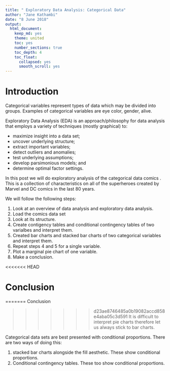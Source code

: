```yaml
---
title: " Exploratory Data Analysis: Categorical Data"
author: "Jane Kathambi"
date: "8 June 2018"
output: 
  html_document:
    keep_md: yes
    theme: united
    toc: yes
    number_sections: true
    toc_depth: 4
    toc_float:
      collapsed: yes
      smooth_scroll: yes
---
```



# Introduction
Categorical variables represent types of data which may be divided into groups. Examples of categorical variables are eye color, gender, alive.

Exploratory Data Analysis (EDA) is an approach/philosophy for data analysis that employs a variety of techniques (mostly graphical) to: 

* maximize insight into a data set;
* uncover underlying structure;
* extract important variables;
* detect outliers and anomalies;
* test underlying assumptions;
* develop parsimonious models; and
* determine optimal factor settings.



In this post we will do exploratory analysis of the categorical data comics . This is a collection of characteristics on all of the superheroes created by Marvel and DC comics in the last 80 years.

We will follow the following steps:

1. Look at an overview of data analysis and exploratory data analysis.
2. Load the comics data set
3. Look at its structure.
4. Create contigency tables and conditional contingency tables of two varialbes and interpret them.
5. Created bar charts and stacked bar charts of two categorical variables and interpret them.
6. Repeat steps 4 and 5  for a single variable.
8. Plot a marginal pie chart of one variable.
9. Make a conclusion.


<<<<<<< HEAD
# Conclusion
=======
Conclusion
>>>>>>> d23ae8746485a0b19082accd858e4aba05c3d591
It is difficult to interpret pie charts therefore let us always stick to bar charts.

Categorical data sets are best presented with conditional proportions. There are two ways of doing this:

1. stacked bar charts alongside the fill aesthetic. These show conditional proportions. 
2. Conditional contingency tables. These too show conditional proportions.


